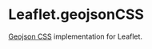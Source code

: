 Leaflet.geojsonCSS
==================

[Geojson CSS](http://wiki.openstreetmap.org/wiki/Geojson_CSS) implementation for Leaflet.
